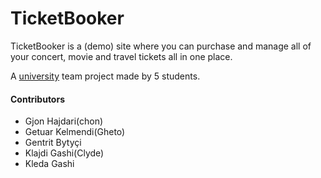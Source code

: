 # TicketBooker
TicketBooker is a (demo) site where you can purchase and manage all of your concert, movie and travel tickets all in one place.

A [university](https://fiek.uni-pr.edu) team project made by 5 students.

#### Contributors
- Gjon Hajdari(chon)
- Getuar Kelmendi(Gheto)
- Gentrit Bytyçi
- Klajdi Gashi(Clyde)
- Kleda Gashi